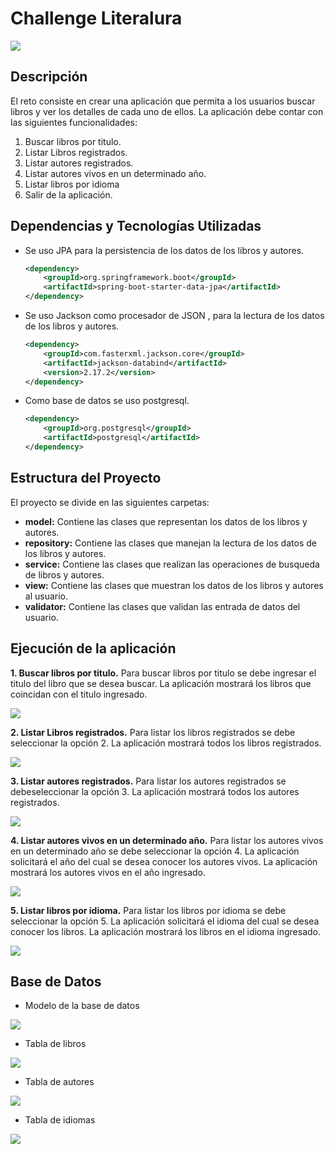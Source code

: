 # Challenge Literalura
![](assets/InsigniaOracle.png)

## Descripción
El reto consiste en crear una aplicación que permita a los usuarios buscar libros y ver los detalles de cada uno de ellos. La aplicación debe contar con las siguientes funcionalidades:
1. Buscar libros por titulo.
2. Listar Libros registrados.
3. Listar autores registrados.
4. Listar autores vivos en un determinado año.
5. Listar libros por idioma
6. Salir de la aplicación.


## Dependencias y Tecnologías Utilizadas

- Se uso JPA para la persistencia de los datos de los libros y autores.
    ```xml 
    <dependency>
        <groupId>org.springframework.boot</groupId>
        <artifactId>spring-boot-starter-data-jpa</artifactId>
    </dependency>
    ```
- Se uso Jackson como procesador de JSON  , para la lectura de los datos de los libros y autores.
    ```xml 
    <dependency>
        <groupId>com.fasterxml.jackson.core</groupId>
        <artifactId>jackson-databind</artifactId>
        <version>2.17.2</version>
    </dependency>
    ```
- Como base de datos se uso postgresql.
    ```xml 
    <dependency>
        <groupId>org.postgresql</groupId>
        <artifactId>postgresql</artifactId>
    </dependency>
    ```
## Estructura del Proyecto
El proyecto se divide en las siguientes carpetas:
- **model:** Contiene las clases que representan los datos de los libros y autores.
- **repository:** Contiene las clases que manejan la lectura de los datos de los libros y autores.
- **service:** Contiene las clases que realizan las operaciones de busqueda de libros y autores.
- **view:** Contiene las clases que muestran los datos de los libros y autores al usuario.
- **validator:** Contiene las clases que validan las entrada de datos del usuario.


## Ejecución de la aplicación
**1. Buscar libros por titulo.**
Para buscar libros por titulo se debe ingresar el titulo del libro que se desea buscar. La aplicación mostrará los libros que coincidan con el titulo ingresado.

![](assets/buscarLibro.png)

**2. Listar Libros registrados.**
Para listar los libros registrados se debe seleccionar la opción 2. La aplicación mostrará todos los libros registrados.

![](assets/listarLibrosAutoresAnioBD.png)

**3. Listar autores registrados.**
Para listar los autores registrados se debeseleccionar la opción 3. La aplicación mostrará todos los autores registrados.

![](assets/listarLibrosAutoresBD.png)

**4. Listar autores vivos en un determinado año.**
Para listar los autores vivos en un determinado año se debe seleccionar la opción 4. La aplicación solicitará el año del cual se desea conocer los autores vivos. La aplicación mostrará los autores vivos en el año ingresado.

![](assets/listarLibrosAutoresAnioBD.png)

**5. Listar libros por idioma.**
Para listar los libros por idioma se debe seleccionar la opción 5. La aplicación solicitará el idioma del cual se desea conocer los libros. La aplicación mostrará los libros en el idioma ingresado.

![](assets/listarLibrosIdioma.png)

## Base de Datos
- Modelo de la base de datos

![](assets/ERD.png)

- Tabla de libros

![](assets/TABLA-BOOKS.png)

- Tabla de autores

![](assets/TABLA-AUTHORS.png)

- Tabla de idiomas

![](assets/TABLA-LENGUAJES.png)